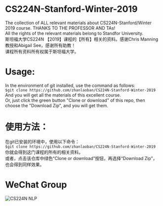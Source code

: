 # CS224N-Stanford-Winter-2019
The collection of ALL relevant materials about CS224N-Stanford/Winter 2019 course. THANKS TO THE PROFESSOR AND TAs!  
All the rights of the relevant materials belong to Standfor University.  
斯坦福大学CS224N 【2019】课程的【所有】相关的资料。感谢Chris Manning教授和Abigail See，感谢所有助教！   
课程所有资料所有权属于斯坦福大学。

# Usage:
In the environment of git installed, use the command as follows:  
  `$git clone https://github.com/zhanlaoban/CS224N-Stanford-Winter-2019`  
And you will get all the materials of this excellent course.  
Or, just click the green button "Clone or download" of this repo, then choose the "Download Zip", and you will get them.

# 使用方法：
在git已安装的环境中，使用以下命令：  
  `$git clone https://github.com/zhanlaoban/CS224N-Stanford-Winter-2019`  
你就会得到这门课程的所有的相关资料。  
或者，点击该仓库中绿色“Clone or download”按钮，再选择“Download Zip”，也会得到同样效果。

# WeChat Group
![CS224N NLP](https://i.loli.net/2019/05/15/5cdb75c1d2f5064867.jpg)
